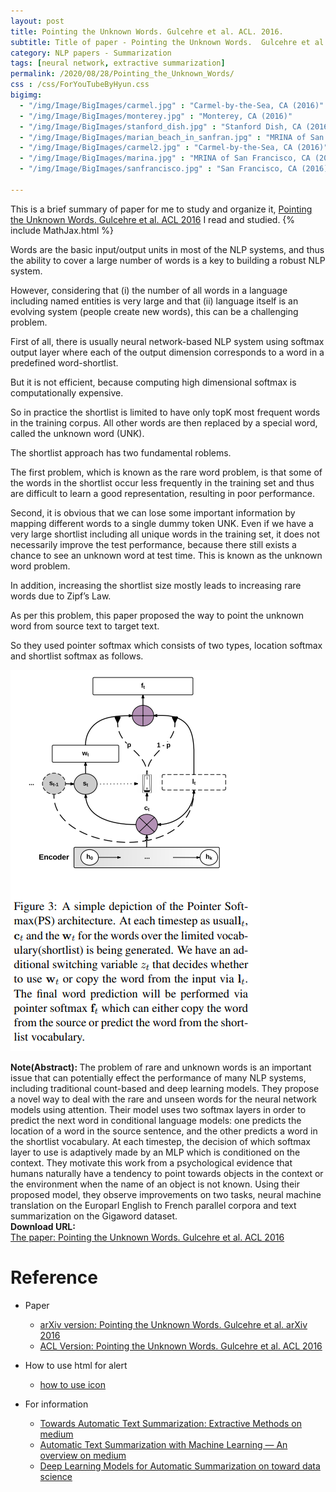 ```yaml
---
layout: post
title: Pointing the Unknown Words. Gulcehre et al. ACL. 2016.
subtitle: Title of paper - Pointing the Unknown Words.  Gulcehre et al. ACL. 2016.
category: NLP papers - Summarization
tags: [neural network, extractive summarization]
permalink: /2020/08/28/Pointing_the_Unknown_Words/
css : /css/ForYouTubeByHyun.css
bigimg: 
  - "/img/Image/BigImages/carmel.jpg" : "Carmel-by-the-Sea, CA (2016)"
  - "/img/Image/BigImages/monterey.jpg" : "Monterey, CA (2016)"
  - "/img/Image/BigImages/stanford_dish.jpg" : "Stanford Dish, CA (2016)"
  - "/img/Image/BigImages/marian_beach_in_sanfran.jpg" : "MRINA of San Francisco, CA (2016)"
  - "/img/Image/BigImages/carmel2.jpg" : "Carmel-by-the-Sea, CA (2016)"
  - "/img/Image/BigImages/marina.jpg" : "MRINA of San Francisco, CA (2016)"
  - "/img/Image/BigImages/sanfrancisco.jpg" : "San Francisco, CA (2016)"
  
---
```


This is a brief summary of paper for me to study and organize it, [Pointing the Unknown Words. Gulcehre et al. ACL 2016](https://www.aclweb.org/anthology/P16-1014/) I read and studied. 
{% include MathJax.html %}




Words are the basic input/output units in most of the NLP systems, and thus the ability to cover a large number of words is a key to building a robust NLP system. 

However, considering that (i) the number of all words in a language including named entities is very large and that (ii) language itself is an evolving system (people create new words), this can be a challenging problem.

First of all, there is usually neural network-based NLP system using softmax output layer where each of the output dimension corresponds to a word in a predefined word-shortlist. 

But it is not efficient, because computing high dimensional softmax is computationally expensive. 

So in practice the shortlist is limited to have only topK most frequent words in the training corpus. All other words are then replaced by a special word, called the unknown word (UNK).

The shortlist approach has two fundamental roblems. 

The first problem, which is known as the rare word problem, is that some of the words in the shortlist occur less frequently in the training set and thus are difficult to learn a good representation, resulting in poor performance. 

Second, it is obvious that we can lose some important information by mapping different words to a single dummy token UNK. Even if we have a very large shortlist including all unique words in the training set, it does not necessarily improve the test performance, because there still exists a chance to see an unknown word at test time. This is known as the unknown word problem. 

In addition, increasing the shortlist size mostly leads to increasing rare words due to Zipf’s Law.

As per this problem, this paper proposed the way to point the unknown word from source text to target text. 

So they used pointer softmax which consists of two types, location softmax and shortlist softmax as follows. 

![](/img/Image/NaturalLanguageProcessing/NLPLabs/Paper_Investigation/Summarization/2020-08-28-Pointing_the_Unknown_Words/pointer_softmax.PNG)

<div class="alert alert-info" role="alert"><i class="fa fa-info-circle"></i> <b>Note(Abstract): </b>
The problem of rare and unknown words is an important issue that can potentially effect the performance of many NLP systems, including traditional count-based and deep learning models. They propose a novel way to deal with the rare and unseen words for the neural network models using attention. Their model uses two softmax layers in order to predict the next word in conditional language models: one predicts the location of a word in the source sentence, and the other predicts a word in the shortlist vocabulary. At each timestep, the decision of which softmax layer to use is adaptively made by an MLP which is conditioned on the context. They motivate this work from a psychological evidence that humans naturally have a tendency to point towards objects in the context or the environment when the name of an object is not known. Using their proposed model, they observe improvements on two tasks, neural machine translation on the Europarl English to French parallel corpora and text summarization on the Gigaword dataset.
</div>
    
<div class="alert alert-success" role="alert"><i class="fa fa-paperclip fa-lg"></i> <b>Download URL: </b><br>
  <a href="https://www.aclweb.org/anthology/P16-1014/">The paper: Pointing the Unknown Words. Gulcehre et al. ACL 2016</a>
</div>

# Reference 

- Paper 
  - [arXiv version: Pointing the Unknown Words.  Gulcehre et al. arXiv 2016](https://arxiv.org/abs/1603.08148)
  - [ACL Version: Pointing the Unknown Words. Gulcehre et al. ACL 2016](https://www.aclweb.org/anthology/P16-1014/)
  
- How to use html for alert
  - [how to use icon](http://idratherbewriting.com/documentation-theme-jekyll/mydoc_icons.html)
  
- For information 
  - [Towards Automatic Text Summarization: Extractive Methods on medium](https://medium.com/sciforce/towards-automatic-text-summarization-extractive-methods-e8439cd54715)
  - [Automatic Text Summarization with Machine Learning — An overview on medium](https://medium.com/luisfredgs/automatic-text-summarization-with-machine-learning-an-overview-68ded5717a25)
  - [Deep Learning Models for Automatic Summarization on toward data science](https://towardsdatascience.com/deep-learning-models-for-automatic-summarization-4c2b89f2a9ea)
    


